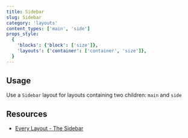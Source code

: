 ```yaml
---
title: Sidebar
slug: Sidebar
category: 'layouts'
content_types: ['main', 'side']
props_style:
  {
    'blocks': {'block': ['size']},
    'layouts': {'container': ['container', 'size']},
  }
---
```


## Usage

Use a `Sidebar` layout for layouts containing two children: `main` and `side`

## Resources

- [Every Layout - The Sidebar](https://every-layout.dev/layouts/sidebar/)
